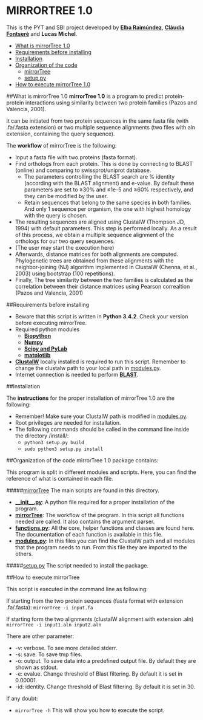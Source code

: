 # MIRRORTREE 1.0

This is the PYT and SBI project developed by [**Elba Raimúndez**](https://github.com/elbaraim), [**Clàudia Fontserè**](https://github.com/claudefa) and **Lucas Michel**.

- [What is mirrorTree 1.0](#description)
- [Requirements before installing](#requirements)
- [Installation](#installation)
- [Organization of the code](#codeorganization)
    * [mirrorTree](#mirrortree)
    * [setup.py](#setup)
- [How to execute mirrorTree 1.0](#execute)

##What is mirrorTree 1.0
**mirrorTree 1.0** is a program to predict protein-protein interactions using similarity between two protein families (Pazos and Valencia, 2001).

It can be initiated from two protein sequences in the same fasta file (with .fa/.fasta extension) or two multiple sequence alignments (two files with aln extension, containing the query sequence).

The **workflow** of mirrorTree is the following:
   - Input a fasta file with two proteins (fasta format).
   - Find orthologs from each protein. This is done by connecting to BLAST (online) and comparing to swissprot/uniprot database. 
       * The parameters controlling the BLAST search are % identity (according with the BLAST alignment) and e-value. By default these parameters are set to ≥30% and ≤1e-5 and ≥60% respectively, and they can be modified by the user. 
       * Retain sequences that belong to the same species in both families. And only 1 sequence per organism, the one with highest homology with the query is chosen. 
   - The resulting sequences are aligned using ClustalW (Thompson JD, 1994) with default parameters. This step is performed locally. 
    As a result of this process, we obtain a multiple sequence alignment of the orthologs for our two query sequences.
   - (The user may start the execution here)
   - Afterwards, distance matrices for both alignments are computed.
    Phylogenetic trees are obtained from these alignments with the neighbor-joining (NJ) algorithm implemented in ClustalW (Chenna, et al., 2003) using bootstrap (100 repetitions).
   - Finally, The tree similarity between the two families is calculated as the correlation between their distance matrices using Pearson correaltion (Pazos and Valencia, 2001)


##Requirements before installing
- Beware that this script is written in **Python 3.4.2**. Check your version before executing mirrorTree.
- Required python modules
    * [**Biopython**](http://biopython.org/)
    * [**Numpy**](http://www.numpy.org/)
    * [**Scipy and PyLab**](http://www.scipy.org/)
    * [**matplotlib**](http://matplotlib.org/)
- [**ClustalW**](http://www.clustal.org/) locally installed is required to run this script. Remember to change the clustalw path to your local path in [modules.py](https://github.com/claudefa/PythonProject/blob/master/Mirror_Tree_v1/MirrorTree/modules.py).  
- Internet connection is needed to perform [**BLAST**](http://blast.ncbi.nlm.nih.gov/Blast.cgi). 

##Installation

The **instructions** for the proper installation of mirrorTree 1.0 are the following:
 - Remember! Make sure your ClustalW path is modified in [modules.py](https://github.com/claudefa/PythonProject/blob/master/Mirror_Tree_v1/MirrorTree/modules.py).
 - Root privileges are needed for installation.
 - The following commands should be called in the command line inside the directory /install/:
    * `python3 setup.py build`
    * `sudo python3 setup.py install`

##Organization of the code
mirrorTree 1.0 package contains:

This program is split in different modules and scripts. Here, you can find the reference of what is contained in each file.

#####[mirrorTree](https://github.com/claudefa/PythonProject/tree/master/Mirror_Tree_v1/MirrorTree)
The main scripts are found in this directory. 
- [**\_\_init\_\_.py**](https://github.com/claudefa/PythonProject/blob/master/Mirror_Tree_v1/MirrorTree/__init__.py): A python file required for a proper installation of the program.
- [**mirrorTree**](https://github.com/claudefa/PythonProject/blob/master/Mirror_Tree_v1/MirrorTree/mirrorTree): The workflow of the program. In this script all functions needed are called. It also contains the argument parser. 
- [**functions.py**](https://github.com/claudefa/PythonProject/blob/master/Mirror_Tree_v1/MirrorTree/functions.py): All the core, helper functions and classes are found here. The documentation of each function is available in this file. 
- [**modules.py**](https://github.com/claudefa/PythonProject/blob/master/Mirror_Tree_v1/MirrorTree/modules.py): In this files you can find the ClustalW path and all modules that the program needs to run. From this file they are imported to the others. 

#####[setup.py](https://github.com/claudefa/PythonProject/blob/master/Mirror_Tree_v1/setup.py)
The script needed to install the package. 


##How to execute mirrorTree

This script is executed in the command line as following:

If starting from the two protein sequences (fasta format with extension .fa/.fasta):
`mirrorTree -i input.fa`

If starting form the two alignments (clustalW alignment with extension .aln)
`mirrorTree -i input1.aln input2.aln`

There are other parameter:
- -v: verbose. To see more detailed stderr. 
- -s: save. To save tmp files.
- -o: output. To save data into a predefined output file. By default they are shown as stdout.
- -e: evalue. Change threshold of Blast filtering. By default it is set in 0.00001.
- -id: identity. Change threshold of Blast filtering. By default it is set in 30. 

If any doubt:
- `mirrorTree -h`
This will show you how to execute the script.



